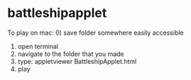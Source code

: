 # battleshipapplet

To play on mac:
0) save folder somewhere easily accessible 
1) open terminal
2) navigate to the folder that you made
3) type: appletviewer BattleshipApplet.html
4) play
